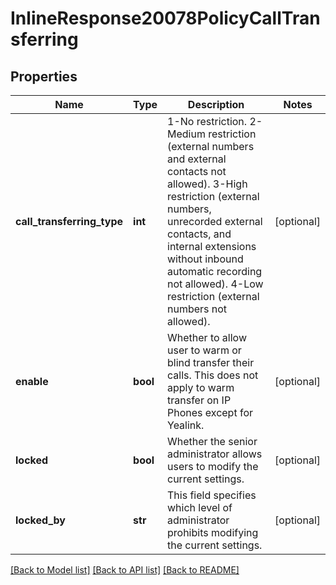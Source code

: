# InlineResponse20078PolicyCallTransferring

## Properties
Name | Type | Description | Notes
------------ | ------------- | ------------- | -------------
**call_transferring_type** | **int** | 1-No restriction. 2-Medium restriction (external numbers and external contacts not allowed). 3-High restriction (external numbers, unrecorded external contacts, and internal extensions without inbound automatic recording not allowed). 4-Low restriction (external numbers not allowed). | [optional] 
**enable** | **bool** | Whether to allow user to warm or blind transfer their calls. This does not apply to warm transfer on IP Phones except for Yealink. | [optional] 
**locked** | **bool** | Whether the senior administrator allows users to modify the current settings. | [optional] 
**locked_by** | **str** | This field specifies which level of administrator prohibits modifying the current settings. | [optional] 

[[Back to Model list]](../README.md#documentation-for-models) [[Back to API list]](../README.md#documentation-for-api-endpoints) [[Back to README]](../README.md)

